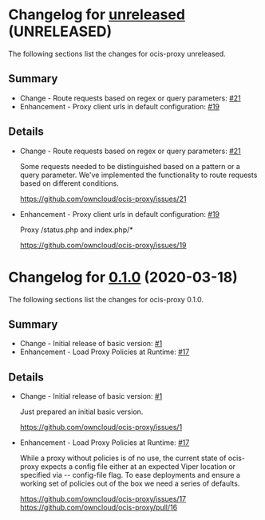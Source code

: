 # Changelog for [unreleased] (UNRELEASED)

The following sections list the changes for ocis-proxy unreleased.

[unreleased]: https://github.com/owncloud/ocis-proxy/compare/v0.1.0...master

## Summary

* Change - Route requests based on regex or query parameters: [#21](https://github.com/owncloud/ocis-proxy/issues/21)
* Enhancement - Proxy client urls in default configuration: [#19](https://github.com/owncloud/ocis-proxy/issues/19)

## Details

* Change - Route requests based on regex or query parameters: [#21](https://github.com/owncloud/ocis-proxy/issues/21)

   Some requests needed to be distinguished based on a pattern or a query parameter. We've
   implemented the functionality to route requests based on different conditions.

   https://github.com/owncloud/ocis-proxy/issues/21


* Enhancement - Proxy client urls in default configuration: [#19](https://github.com/owncloud/ocis-proxy/issues/19)

   Proxy /status.php and index.php/*

   https://github.com/owncloud/ocis-proxy/issues/19

# Changelog for [0.1.0] (2020-03-18)

The following sections list the changes for ocis-proxy 0.1.0.

[0.1.0]: https://github.com/owncloud/ocis-proxy/compare/500e303cb544ed93d84153f01219d77eeee44929...v0.1.0

## Summary

* Change - Initial release of basic version: [#1](https://github.com/owncloud/ocis-proxy/issues/1)
* Enhancement - Load Proxy Policies at Runtime: [#17](https://github.com/owncloud/ocis-proxy/issues/17)

## Details

* Change - Initial release of basic version: [#1](https://github.com/owncloud/ocis-proxy/issues/1)

   Just prepared an initial basic version.

   https://github.com/owncloud/ocis-proxy/issues/1


* Enhancement - Load Proxy Policies at Runtime: [#17](https://github.com/owncloud/ocis-proxy/issues/17)

   While a proxy without policies is of no use, the current state of ocis-proxy expects a config
   file either at an expected Viper location or specified via -- config-file flag. To ease
   deployments and ensure a working set of policies out of the box we need a series of defaults.

   https://github.com/owncloud/ocis-proxy/issues/17
   https://github.com/owncloud/ocis-proxy/pull/16

